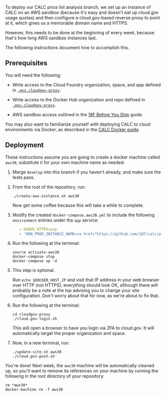 To deploy our CALC price list analysis branch, we set up an instance
of CALC on an AWS sandbox (because it's easy and doesn't eat up
cloud.gov usage quotas) and then configure a cloud.gov-based reverse
proxy to point at it, which gives us a memorable domain name and
HTTPS.

However, this needs to be done at the beginning of every week, because
that's how long AWS sandbox instances last.

The following instructions document how to accomplish this.

## Prerequisites

You will need the following:

* Write access to the Cloud Foundry organization, space, and app
  defined in [`.env.cloudgov-proxy`](.env.cloudgov-proxy).

* Write access to the Docker Hub organization and repo
  defined in [`.env.cloudgov-proxy`](.env.cloudgov-proxy).

* AWS sandbox access outlined in the
  [18F Before You Ship](https://pages.18f.gov/before-you-ship/infrastructure/sandbox/)
  guide.

You may also want to familiarize yourself with deploying CALC to
cloud environments via Docker, as described in the
[CALC Docker guide](../docs/docker.md).

## Deployment

These instructions assume you are going to create a docker machine called
`aws30`, substitute it for your own machine name as needed.

1. Merge `develop` into this branch if you haven't already, and
   make sure the tests pass.

2. From the root of the repository, run:

   ```
   ./create-aws-instance.sh aws30
   ```

   Now get some coffee because this will take a while to complete.

3. Modify the created `docker-compose.aws30.yml` to include the following
   `environment` entries under the `app` service:

   ```yaml
      - DEBUG_HTTPS=yup
      - 'NON_PROD_INSTANCE_NAME=<a href="https://github.com/18F/calc/pull/997">price list analysis</a>'
   ```

4. Run the following at the terminal:

   ```
   source activate-aws30
   docker-compose stop
   docker-compose up -d
   ```

5. This step is optional.

   Run `echo $DOCKER_HOST_IP` and visit that IP address in your web
   browser over HTTP (not HTTPS); everything should look OK, although
   there will probably be a note at the top advising you to change
   your site configuration. Don't worry about that for now, as
   we're about to fix that.

6. Run the following at the terminal:

   ```
   cd cloudgov-proxy
   ./cloud.gov-login.sh
   ```

   This will open a browser to have you login via 2FA to cloud.gov. It
   will automatically target the proper organization and space.

7. Now, in a new terminal, run:

   ```
   ./update-site.sh aws30
   ./cloud.gov-push.sh
   ```

You're done! Next week, the `aws30` machine will be automatically
cleaned up, so you'll want to remove its references on your machine
by running the following in the root directory of your repository:

```
rm *aws30*
docker-machine rm -f aws30
```
